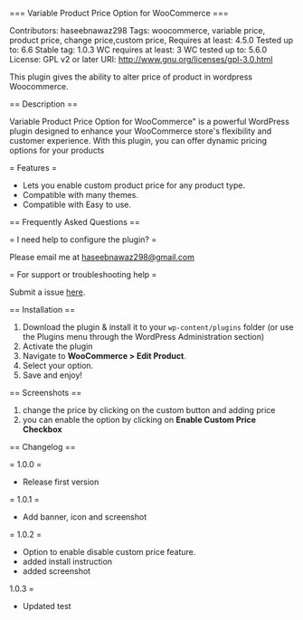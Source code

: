 === Variable Product Price Option for WooCommerce ===

Contributors: haseebnawaz298
Tags: woocommerce, variable price, product price, change price,custom price,
Requires at least: 4.5.0
Tested up to: 6.6
Stable tag: 1.0.3
WC requires at least: 3
WC tested up to: 5.6.0
License: GPL v2 or later
URI: http://www.gnu.org/licenses/gpl-3.0.html

This plugin gives the ability to alter price of product in wordpress Woocommerce.


== Description ==

Variable Product Price Option for WooCommerce" is a powerful WordPress plugin designed to enhance your WooCommerce store's flexibility and customer experience. With this plugin, you can offer dynamic pricing options for your products


= Features =

* Lets you enable custom product price for any product type.
* Compatible with many themes.
* Compatible with Easy to use.

== Frequently Asked Questions ==

= I need help to configure the plugin? =

Please email me at <a href="mailto:haseebnawaz298@gmail.com" target="_blank">haseebnawaz298@gmail.com</a>

= For support or troubleshooting help =

Submit a issue <a href="https://github.com/webzombies/variable-product-price-option-wc/issues">here</a>.

== Installation ==

1. Download the plugin & install it to your `wp-content/plugins` folder (or use the Plugins menu through the WordPress Administration section)
2. Activate the plugin
3. Navigate to **WooCommerce > Edit Product**.
4. Select your option.
5. Save and enjoy!


== Screenshots ==
1. change the price by clicking on the custom button and adding price
2. you can enable the option by clicking on **Enable Custom Price Checkbox**

== Changelog ==

= 1.0.0 =
* Release first version

= 1.0.1 =
* Add banner, icon and screenshot

= 1.0.2 =

* Option to enable disable custom price feature.
* added install instruction
* added screenshot

 1.0.3 =
* Updated test
